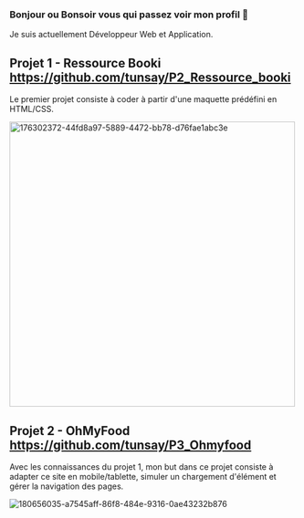 ### Bonjour ou Bonsoir vous qui passez voir mon profil 👋

Je suis actuellement Développeur Web et Application.

## Projet 1 - Ressource Booki https://github.com/tunsay/P2_Ressource_booki
Le premier projet consiste à coder à partir d'une maquette prédéfini en HTML/CSS.

<img width="500" alt="176302372-44fd8a97-5889-4472-bb78-d76fae1abc3e" src="https://github.com/tunsay/tunsay/assets/40166667/7d306b72-2669-4707-9d68-65e66681cddb"> 

## Projet 2 - OhMyFood https://github.com/tunsay/P3_Ohmyfood
Avec les connaissances du projet 1, mon but dans ce projet consiste à adapter ce site en mobile/tablette, simuler un chargement d'élément et gérer la navigation des pages.

![180656035-a7545aff-86f8-484e-9316-0ae43232b876](https://github.com/tunsay/tunsay/assets/40166667/77543b93-4d63-4088-88eb-1be4e3ea575c)



<!--
**tunsay/tunsay** is a ✨ _special_ ✨ repository because its `README.md` (this file) appears on your GitHub profile.

Here are some ideas to get you started:

- 🔭 I’m currently working on ...
- 🌱 I’m currently learning ...
- 👯 I’m looking to collaborate on ...
- 🤔 I’m looking for help with ...
- 💬 Ask me about ...
- 📫 How to reach me: ...
- 😄 Pronouns: ...
- ⚡ Fun fact: ...
-->
